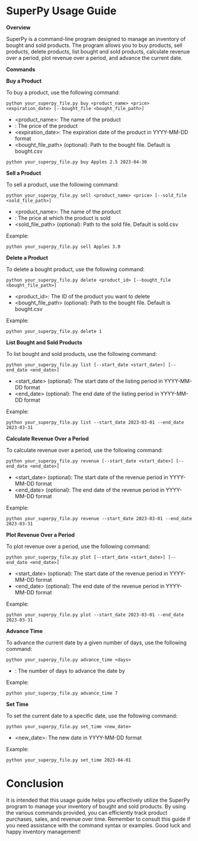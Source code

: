 # SuperPy Usage Guide

**Overview**

SuperPy is a command-line program designed to manage an inventory of bought and sold products. The program allows you to buy products, sell products, delete products, list bought and sold products, calculate revenue over a period, plot revenue over a period, and advance the current date.

**Commands**

**Buy a Product**

To buy a product, use the following command:

```
python your_superpy_file.py buy <product_name> <price> <expiration_date> [--bought_file <bought_file_path>]
```

- <product_name>: The name of the product
- <price>: The price of the product
- <expiration_date>: The expiration date of the product in YYYY-MM-DD format
- <bought_file_path> (optional): Path to the bought file. Default is bought.csv

```
python your_superpy_file.py buy Apples 2.5 2023-04-30
```

**Sell a Product**

To sell a product, use the following command:

```
python your_superpy_file.py sell <product_name> <price> [--sold_file <sold_file_path>]
```
- <product_name>: The name of the product
- <price>: The price at which the product is sold
- <sold_file_path> (optional): Path to the sold file. Default is sold.csv

Example: 

```
python your_superpy_file.py sell Apples 3.0
```

**Delete a Product**

To delete a bought product, use the following command:

```
python your_superpy_file.py delete <product_id> [--bought_file <bought_file_path>]
```

- <product_id>: The ID of the product you want to delete
- <bought_file_path> (optional): Path to the bought file. Default is bought.csv

Example:

```
python your_superpy_file.py delete 1
```

**List Bought and Sold Products**

To list bought and sold products, use the following command:

```
python your_superpy_file.py list [--start_date <start_date>] [--end_date <end_date>]
```

- <start_date> (optional): The start date of the listing period in YYYY-MM-DD format
- <end_date> (optional): The end date of the listing period in YYYY-MM-DD format

Example: 

```
python your_superpy_file.py list --start_date 2023-03-01 --end_date 2023-03-31
```

**Calculate Revenue Over a Period**

To calculate revenue over a period, use the following command:

```
python your_superpy_file.py revenue [--start_date <start_date>] [--end_date <end_date>]
```

- <start_date> (optional): The start date of the revenue period in YYYY-MM-DD format
- <end_date> (optional): The end date of the revenue period in YYYY-MM-DD format

Example:

```
python your_superpy_file.py revenue --start_date 2023-03-01 --end_date 2023-03-31
```

**Plot Revenue Over a Period**

To plot revenue over a period, use the following command:

```
python your_superpy_file.py plot [--start_date <start_date>] [--end_date <end_date>]
```

- <start_date> (optional): The start date of the revenue period in YYYY-MM-DD format
- <end_date> (optional): The end date of the revenue period in YYYY-MM-DD format

Example:

```
python your_superpy_file.py plot --start_date 2023-03-01 --end_date 2023-03-31
```

**Advance Time**

To advance the current date by a given number of days, use the following command:

```
python your_superpy_file.py advance_time <days>
```

- <days>: The number of days to advance the date by

Example:

```
python your_superpy_file.py advance_time 7
```

**Set Time**

To set the current date to a specific date, use the following command:

```
python your_superpy_file.py set_time <new_date>
```

- <new_date>: The new date in YYYY-MM-DD format

Example:

```
python your_superpy_file.py set_time 2023-04-01
```

# Conclusion

It is intended that this usage guide helps you effectively utilize the SuperPy program to manage your inventory of bought and sold products. By using the various commands provided, you can efficiently track product purchases, sales, and revenue over time. Remember to consult this guide if you need assistance with the command syntax or examples. Good luck and happy inventory management!
